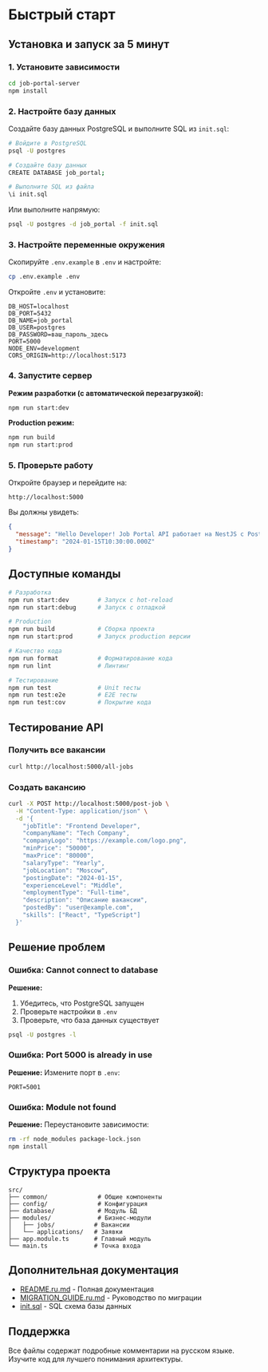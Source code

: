 # Быстрый старт

## Установка и запуск за 5 минут

### 1. Установите зависимости

```bash
cd job-portal-server
npm install
```

### 2. Настройте базу данных

Создайте базу данных PostgreSQL и выполните SQL из `init.sql`:

```bash
# Войдите в PostgreSQL
psql -U postgres

# Создайте базу данных
CREATE DATABASE job_portal;

# Выполните SQL из файла
\i init.sql
```

Или выполните напрямую:

```bash
psql -U postgres -d job_portal -f init.sql
```

### 3. Настройте переменные окружения

Скопируйте `.env.example` в `.env` и настройте:

```bash
cp .env.example .env
```

Откройте `.env` и установите:

```env
DB_HOST=localhost
DB_PORT=5432
DB_NAME=job_portal
DB_USER=postgres
DB_PASSWORD=ваш_пароль_здесь
PORT=5000
NODE_ENV=development
CORS_ORIGIN=http://localhost:5173
```

### 4. Запустите сервер

**Режим разработки (с автоматической перезагрузкой):**

```bash
npm run start:dev
```

**Production режим:**

```bash
npm run build
npm run start:prod
```

### 5. Проверьте работу

Откройте браузер и перейдите на:

```
http://localhost:5000
```

Вы должны увидеть:

```json
{
  "message": "Hello Developer! Job Portal API работает на NestJS с PostgreSQL",
  "timestamp": "2024-01-15T10:30:00.000Z"
}
```

## Доступные команды

```bash
# Разработка
npm run start:dev        # Запуск с hot-reload
npm run start:debug      # Запуск с отладкой

# Production
npm run build            # Сборка проекта
npm run start:prod       # Запуск production версии

# Качество кода
npm run format           # Форматирование кода
npm run lint             # Линтинг

# Тестирование
npm run test             # Unit тесты
npm run test:e2e         # E2E тесты
npm run test:cov         # Покрытие кода
```

## Тестирование API

### Получить все вакансии

```bash
curl http://localhost:5000/all-jobs
```

### Создать вакансию

```bash
curl -X POST http://localhost:5000/post-job \
  -H "Content-Type: application/json" \
  -d '{
    "jobTitle": "Frontend Developer",
    "companyName": "Tech Company",
    "companyLogo": "https://example.com/logo.png",
    "minPrice": "50000",
    "maxPrice": "80000",
    "salaryType": "Yearly",
    "jobLocation": "Moscow",
    "postingDate": "2024-01-15",
    "experienceLevel": "Middle",
    "employmentType": "Full-time",
    "description": "Описание вакансии",
    "postedBy": "user@example.com",
    "skills": ["React", "TypeScript"]
  }'
```

## Решение проблем

### Ошибка: Cannot connect to database

**Решение:**
1. Убедитесь, что PostgreSQL запущен
2. Проверьте настройки в `.env`
3. Проверьте, что база данных существует

```bash
psql -U postgres -l
```

### Ошибка: Port 5000 is already in use

**Решение:**
Измените порт в `.env`:

```env
PORT=5001
```

### Ошибка: Module not found

**Решение:**
Переустановите зависимости:

```bash
rm -rf node_modules package-lock.json
npm install
```

## Структура проекта

```
src/
├── common/              # Общие компоненты
├── config/              # Конфигурация
├── database/            # Модуль БД
├── modules/             # Бизнес-модули
│   ├── jobs/           # Вакансии
│   └── applications/   # Заявки
├── app.module.ts       # Главный модуль
└── main.ts             # Точка входа
```

## Дополнительная документация

- [README.ru.md](./README.ru.md) - Полная документация
- [MIGRATION_GUIDE.ru.md](./MIGRATION_GUIDE.ru.md) - Руководство по миграции
- [init.sql](./init.sql) - SQL схема базы данных

## Поддержка

Все файлы содержат подробные комментарии на русском языке. Изучите код для лучшего понимания архитектуры.
